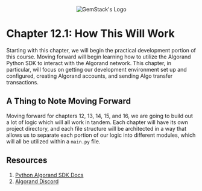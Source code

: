 <p align="center">
  <img
  src="https://camo.githubusercontent.com/e4ac909b3da508a9e5f8f5276359dd0d8a484a30dc58daf2b29755d87aa09b57/68747470733a2f2f67656d737461636b2e696f2f7374617469632f31626135356364376237663639393165633965646262386331343332323533342f30656261302f6c6f676f5f7072696d6172795f737461636b65642e61766966"
  alt="GemStack's Logo"
  />
</p>

# Chapter 12.1: How This Will Work

Starting with this chapter, we will begin the practical development portion of this course. Moving forward will begin learning how to utilize the Algorand Python SDK to interact with the Algorand network. This chapter, in particular, will focus on getting our development environment set up and configured, creating Algorand accounts, and sending Algo transfer transactions.

## A Thing to Note Moving Forward

Moving forward for chapters 12, 13, 14, 15, and 16, we are going to build out a lot of logic which will all work in tandem. Each chapter will have its own project directory, and each file structure will be architected in a way that allows us to separate each portion of our logic into different modules, which will all be utilized within a `main.py` file.

## Resources

1. [Python Algorand SDK Docs](https://py-algorand-sdk.readthedocs.io/en/latest/)
2. [Algorand Discord](https://discord.com/invite/algorand)